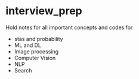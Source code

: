 # interview_prep

Hold notes for all important concepts and codes for 
- stas and probability
- ML and DL
- Image processing
- Computer Vision
- NLP
- Search
